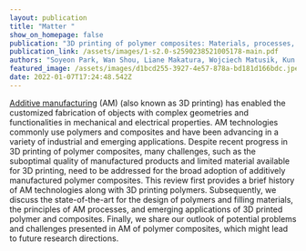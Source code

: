 ```yaml
---
layout: publication
title: "Matter "
show_on_homepage: false
publication: "3D printing of polymer composites: Materials, processes, and applications"
publication_link: /assets/images/1-s2.0-s2590238521005178-main.pdf
authors: "Soyeon Park, Wan Shou, Liane Makatura, Wojciech Matusik, Kun (Kelvin) Fu "
featured_image: /assets/images/d1bcd255-3927-4e57-878a-bd181d166bdc.jpeg
date: 2022-01-07T17:24:48.542Z
---
```

[Additive manufacturing](https://www.sciencedirect.com/topics/materials-science/three-dimensional-printing "Learn more about Additive manufacturing from ScienceDirect's AI-generated Topic Pages") (AM) (also known as 3D printing) has enabled the customized fabrication of objects with complex geometries and functionalities in mechanical and electrical properties. AM technologies commonly use polymers and composites and have been advancing in a variety of industrial and emerging applications. Despite recent progress in 3D printing of polymer composites, many challenges, such as the suboptimal quality of manufactured products and limited material available for 3D printing, need to be addressed for the broad adoption of additively manufactured polymer composites. This review first provides a brief history of AM technologies along with 3D printing polymers. Subsequently, we discuss the state-of-the-art for the design of polymers and filling materials, the principles of AM processes, and emerging applications of 3D printed polymer and composites. Finally, we share our outlook of potential problems and challenges presented in AM of polymer composites, which might lead to future research directions.